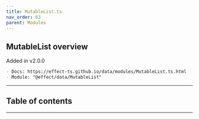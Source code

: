 ```yaml
---
title: MutableList.ts
nav_order: 63
parent: Modules
---
```


## MutableList overview

Added in v2.0.0

```md
- Docs: https://effect-ts.github.io/data/modules/MutableList.ts.html
- Module: "@effect/data/MutableList"
```

---

<h2 class="text-delta">Table of contents</h2>

---
